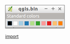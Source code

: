 ![](../images/QgsColorSwatchGrid-standalone.png)

[import](../gui/qgis-sample-QgsColorSwatchGrid.py)

